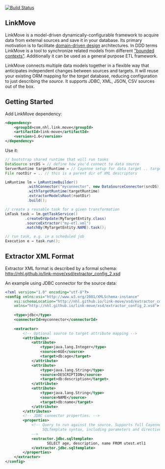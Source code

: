 [![Build Status](https://travis-ci.org/nhl/link-move.svg?branch=master)](https://travis-ci.org/nhl/link-move)

## LinkMove

LinkMove is a model-driven dynamically-configurable framework to acquire data from external sources and save it in your database. Its primary motivation is to facilitate [domain-driven design](https://en.wikipedia.org/wiki/Domain-driven_design) architectures. In DDD terms LinkMove is a tool to synchronize related models from different ["bounded contexts"](http://martinfowler.com/bliki/BoundedContext.html). Additionally it can be used as a general purpose ETL framework.

LinkMove connects multiple data models together in a flexible way that anticipates independent changes between sources and targets. It will reuse your existing ORM mapping for the _target_ database, reducing configuration to just describing the _source_. It supports JDBC, XML, JSON, CSV sources out of the box.

## Getting Started

Add LinkMove dependency:

```XML
<dependency>
    <groupId>com.nhl.link.move</groupId>
    <artifactId>link-move</artifactId>
    <version>1.6</version>
</dependency>
```

Use it:

```Java
// bootstrap shared runtime that will run tasks
DataSource srcDS = // define how you'd connect to data source 
ServerRuntime targetRuntime = // Cayenne setup for data target .. targets are mapped in Cayenne 
File rootDir = .. // this is a parent dir of XML descriptors

LmRuntime lm = LmRuntimeBuilder()
          .withConnector("myconnector", new DataSourceConnector(srcDS))
          .withTargetRuntime(targetRuntime)
          .extractorModelsRoot(rootDir)
          .build();

// create a reusable task for a given transformation
LmTask task = lm.getTaskService()
         .createOrUpdate(MyTargetEntity.class)
         .sourceExtractor("my-etl.xml")
         .matchBy(MyTargetEntity.NAME).task();

// run task, e.g. in a scheduled job
Execution e = task.run();
```

## Extractor XML Format

Extractor XML format is described by a formal schema: http://nhl.github.io/link-move/xsd/extractor_config_2.xsd

An example using JDBC connector for the source data:

```XML
<?xml version="1.0" encoding="utf-8"?>
<config xmlns:xsi="http://www.w3.org/2001/XMLSchema-instance" 
	xsi:schemaLocation="http://nhl.github.io/link-move/xsd/extractor_config_2.xsd"
	xmlns="http://nhl.github.io/link-move/xsd/extractor_config_2.xsd">
	
	<type>jdbc</type>
	<connectorId>myconnector</connectorId>
	
	<extractor>
		<!-- Optional source to target attribute mapping -->
		<attributes>
			<attribute>
				<type>java.lang.Integer</type>
				<source>AGE</source>
				<target>db:age</target>
			</attribute>
			<attribute>
				<type>java.lang.String</type>
				<source>DESCRIPTION</source>
				<target>db:description</target>
			</attribute>
			<attribute>
				<type>java.lang.String</type>
				<source>NAME</source>
				<target>db:name</target>
			</attribute>
		</attributes>
		<!-- JDBC connector properties. -->
		<properties>
			<!-- Query to run against the source. Supports full Cayenne 
			     SQLTemplate syntax, including parameters and directives.
			-->
			<extractor.jdbc.sqltemplate>
			       SELECT age, description, name FROM utest.etl1
			</extractor.jdbc.sqltemplate>
		</properties>
	</extractor>
</config>
```


